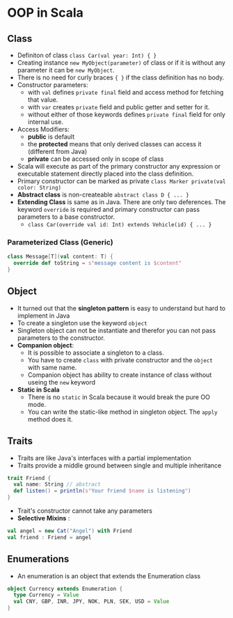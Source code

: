 OOP in Scala
==============

## Class
- Definiton of class `class Car(val year: Int) { }`
- Creating instance `new MyObject(parameter)` of class or if it is without any parameter it can be `new MyObject`.
- There is no need for curly braces `{ }` if the class definition has no body.
- Constructor parameters:
  - with `val` defines `private final` field and access method for fetching that value.
  - with `var` creates `private` field and public getter and setter for it.
  - without either of those keywords defines `private final` field for only internal use.
- Access Modifiers: 
  - **public** is default
  - the **protected** means that only derived classes can access it (different from Java)
  - **private** can be accessed only in scope of class
- Scala will execute as part of the primary constructor any expression or executable statement directly placed into the class definition.
- Primary constructor can be marked as private `class Marker private(val color: String)`
- **Abstract class** is non-createable `abstract class D { ... }`
- **Extending Class** is same as in Java. There are only two deferences. The keyword `override` is required and primary constructor can pass parameters to a base constructor.
  - `class Car(override val id: Int) extends Vehicle(id) { ... }`

### Parameterized Class (Generic)
```scala
class Message[T](val content: T) {
  override def toString = s"message content is $content"
}
```

## Object
- It turned out that the **singleton pattern** is easy to understand but hard to implement in Java
- To create a singleton use the keyword `object`
- Singleton object can not be instantiate and therefor you can not pass parameters to the constructor.
- **Companion object**:
  - It is possible to associate a singleton to a class.
  - You have to create `class` with private constructor and the `object` with same name.
  - Companion object has ability to create instance of class without useing the `new` keyword
- **Static in Scala**
  - There is no `static` in Scala because it would break the pure OO mode.
  - You can write the static-like method in singleton object. The `apply` method does it.

## Traits
- Traits are like Java's interfaces with a partial implementation
- Traits provide a middle ground between single and multiple inheritance
```scala
trait Friend {
  val name: String // abstract
  def listen() = println(s"Your friend $name is listening")	
}
```
- Trait's constructor cannot take any parameters
- **Selective Mixins** : 
```scala
val angel = new Cat("Angel") with Friend 	
val friend : Friend = angel
```

## Enumerations
- An enumeration is an object that extends the Enumeration class
```scala
object Currency extends Enumeration {
  type Currency = Value
  val CNY, GBP, INR, JPY, NOK, PLN, SEK, USD = Value	
}
```
